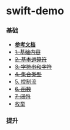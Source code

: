 # swift-demo
### 基础
- **[参考文档](https://www.cnswift.org)**
- ~~[1. 基础内容](http://blog.csdn.net/fuzongjian/article/details/79015370)~~
- ~~[2. 基本运算符]()~~
- ~~[3. 字符串和字符]()~~
- ~~[4. 集合类型]()~~
- [5. 控制流]()
- ~~[6. 函数]()~~
- ~~[7. 闭包]()~~
- [枚举]()

### 提升
